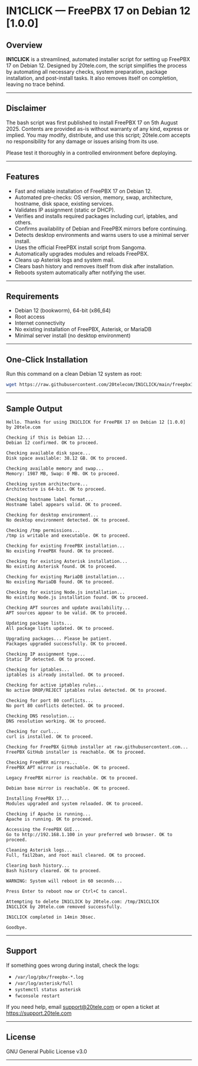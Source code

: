 # IN1CLICK — FreePBX 17 on Debian 12 [1.0.0]

## Overview

**IN1CLICK** is a streamlined, automated installer script for setting up FreePBX 17 on Debian 12. Designed by 20tele.com, the script simplifies the process by automating all necessary checks, system preparation, package installation, and post-install tasks. It also removes itself on completion, leaving no trace behind.

---

## Disclaimer

The bash script was first published to install FreePBX 17 on 5th August 2025. Contents are provided as-is without warranty of any kind, express or implied. You may modify, distribute, and use this script; 20tele.com accepts no responsibility for any damage or issues arising from its use.

Please test it thoroughly in a controlled environment before deploying.

---

## Features

- Fast and reliable installation of FreePBX 17 on Debian 12.
- Automated pre-checks: OS version, memory, swap, architecture, hostname, disk space, existing services.
- Validates IP assignment (static or DHCP).
- Verifies and installs required packages including curl, iptables, and others.
- Confirms availability of Debian and FreePBX mirrors before continuing.
- Detects desktop environments and warns users to use a minimal server install.
- Uses the official FreePBX install script from Sangoma.
- Automatically upgrades modules and reloads FreePBX.
- Cleans up Asterisk logs and system mail.
- Clears bash history and removes itself from disk after installation.
- Reboots system automatically after notifying the user.

---

## Requirements

- Debian 12 (bookworm), 64-bit (x86_64)
- Root access
- Internet connectivity
- No existing installation of FreePBX, Asterisk, or MariaDB
- Minimal server install (no desktop environment)

---

## One-Click Installation

Run this command on a clean Debian 12 system as root:

```bash
wget https://raw.githubusercontent.com/20telecom/IN1CLICK/main/freepbx17-on-debian12 -O /tmp/IN1CLICK && chmod +x /tmp/IN1CLICK && /tmp/IN1CLICK
```

---

## Sample Output

```
Hello. Thanks for using IN1CLICK for FreePBX 17 on Debian 12 [1.0.0] by 20tele.com

Checking if this is Debian 12...
Debian 12 confirmed. OK to proceed.

Checking available disk space...
Disk space available: 38.12 GB. OK to proceed.

Checking available memory and swap...
Memory: 1987 MB, Swap: 0 MB. OK to proceed.

Checking system architecture...
Architecture is 64-bit. OK to proceed.

Checking hostname label format...
Hostname label appears valid. OK to proceed.

Checking for desktop environment...
No desktop environment detected. OK to proceed.

Checking /tmp permissions...
/tmp is writable and executable. OK to proceed.

Checking for existing FreePBX installation...
No existing FreePBX found. OK to proceed.

Checking for existing Asterisk installation...
No existing Asterisk found. OK to proceed.

Checking for existing MariaDB installation...
No existing MariaDB found. OK to proceed.

Checking for existing Node.js installation...
No existing Node.js installation found. OK to proceed.

Checking APT sources and update availability...
APT sources appear to be valid. OK to proceed.

Updating package lists...
All package lists updated. OK to proceed.

Upgrading packages... Please be patient.
Packages upgraded successfully. OK to proceed.

Checking IP assignment type...
Static IP detected. OK to proceed.

Checking for iptables...
iptables is already installed. OK to proceed.

Checking for active iptables rules...
No active DROP/REJECT iptables rules detected. OK to proceed.

Checking for port 80 conflicts...
No port 80 conflicts detected. OK to proceed.

Checking DNS resolution...
DNS resolution working. OK to proceed.

Checking for curl...
curl is installed. OK to proceed.

Checking for FreePBX GitHub installer at raw.githubusercontent.com...
FreePBX GitHub installer is reachable. OK to proceed.

Checking FreePBX mirrors...
FreePBX APT mirror is reachable. OK to proceed.

Legacy FreePBX mirror is reachable. OK to proceed.

Debian base mirror is reachable. OK to proceed.

Installing FreePBX 17...
Modules upgraded and system reloaded. OK to proceed.

Checking if Apache is running...
Apache is running. OK to proceed.

Accessing the FreePBX GUI...
Go to http://192.168.1.100 in your preferred web browser. OK to proceed.

Cleaning Asterisk logs...
Full, fail2ban, and root mail cleared. OK to proceed.

Clearing bash history...
Bash history cleared. OK to proceed.

WARNING: System will reboot in 60 seconds...

Press Enter to reboot now or Ctrl+C to cancel.

Attempting to delete IN1CLICK by 20tele.com: /tmp/IN1CLICK
IN1CLICK by 20tele.com removed successfully.

IN1CLICK completed in 14min 30sec.

Goodbye.
```

---

## Support

If something goes wrong during install, check the logs:

- `/var/log/pbx/freepbx-*.log`
- `/var/log/asterisk/full`
- `systemctl status asterisk`
- `fwconsole restart`

If you need help, email support@20tele.com or open a ticket at https://support.20tele.com

---

## License

GNU General Public License v3.0

---
